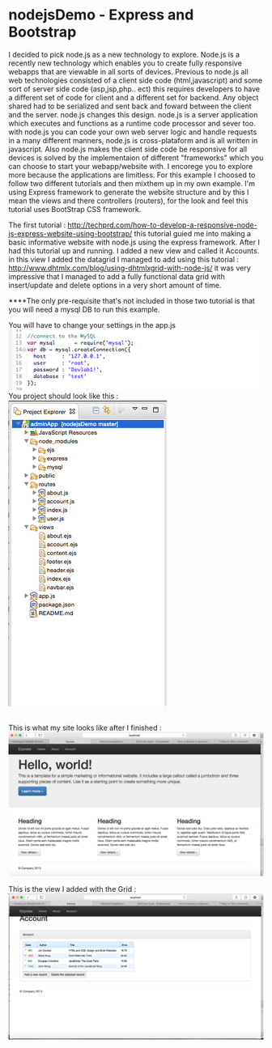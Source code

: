nodejsDemo - Express and Bootstrap
==========

I decided to pick node.js as a new technology to explore. Node.js is a recently new technology which enables you to create fully responsive webapps that are viewable in all sorts of devices. Previous to node.js all web technologies consisted of a client side code (html,javascript) and some sort of server side code (asp,jsp,php.. ect) this requires developers to have a different set of code for client and a different set for backend. 
Any object shared had to be serialized and sent back and foward between the client and the server. node.js changes this design. node.js is a server application which executes and functions as a runtime code processor and sever too. with node.js you can code your own web server logic and handle requests in a many different manners, node.js is cross-plataform and is all written in javascript. Also node.js makes the client side code be responsive for all devices is solved by the implementaion of different "frameworks" which you can choose to start your webapp/website with. I encorege you to explore more because the applications are limitless.  For this example I choosed to follow two different tutorials and then mixthem up in my own example. I'm using Express framework to generate the website structure and by this I mean the views and there controllers (routers), for the look and feel this tutorial uses BootStrap CSS framework.

The first tutorial : http://techprd.com/how-to-develop-a-responsive-node-js-express-website-using-bootstrap/
this tutorial guied me into making a basic informative website with node.js using the express framework. After I had this tutorial up and running. I added a new view and called it Accounts. in this view I added the datagrid I managed to add using this tutorial : http://www.dhtmlx.com/blog/using-dhtmlxgrid-with-node-js/ it was very impressive that I managed to add a fully functional data grid with insert/update and delete options in a very short amount of time.


****The only pre-requisite that's not included in those two tutorial is that you will need a mysql DB to run this example. 

You will have to change your settings in the app.js 
<br/>
<img src="https://github.com/Attachoi/nodejsDemo/blob/master/adminApp/mySQL.png" >
<br/>
You project should look like this : 
<br/>
<img src="https://github.com/Attachoi/nodejsDemo/blob/master/adminApp/projExpl.png" >


<br/>
This is what my site looks like after I finished : 
<br/>
<img src="https://github.com/Attachoi/nodejsDemo/blob/master/adminApp/Main.png" >

<br/>

This is the view I added with the Grid : 
<br/>
<img src="https://github.com/Attachoi/nodejsDemo/blob/master/adminApp/Accounts.png" >



